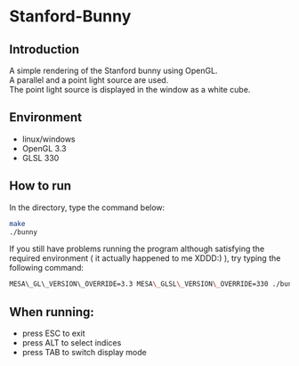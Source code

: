 # Stanford-Bunny

## Introduction
A simple rendering of the Stanford bunny using OpenGL.  
A parallel and a point light source are used.  
The point light source is displayed in the window as a white cube.   

## Environment
- linux/windows
- OpenGL 3.3
- GLSL 330

## How to run
In the directory, type the command below:
```bash
make
./bunny
```
If you still have problems running the program although satisfying the required environment ( it actually happened to me XDDD:) ), try typing the following command:
```bash
MESA\_GL\_VERSION\_OVERRIDE=3.3 MESA\_GLSL\_VERSION\_OVERRIDE=330 ./bunny
```
## When running:

- press ESC to exit
- press ALT to select indices
- press TAB to switch display mode
